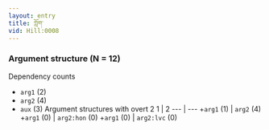 ```yaml
---
layout: entry
title: ཀློག་
vid: Hill:0008
---
```

### Argument structure (N = 12)
Dependency counts
* `arg1` (2)
* `arg2` (4)
* `aux` (3)
Argument structures with overt 2
1 | 2
--- | ---
+`arg1` (1) | `arg2` (4)
+`arg1` (0) | `arg2:hon` (0)
+`arg1` (0) | `arg2:lvc` (0)
